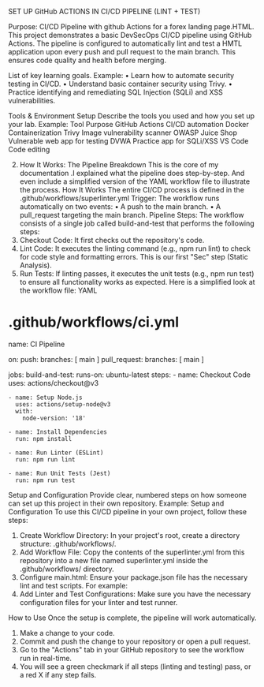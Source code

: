 SET UP GitHub ACTIONS IN CI/CD PIPELINE (LINT + TEST)

Purpose: CI/CD Pipeline with github Actions for a forex landing page.HTML.
This project demonstrates a basic DevSecOps CI/CD pipeline using GitHub Actions. The pipeline is configured to automatically lint and test a HMTL application upon every push and pull request to the main branch. This ensures code quality and health before merging.

List of key learning goals.
Example:
•	Learn how to automate security testing in CI/CD.
•	Understand basic container security using Trivy.
•	Practice identifying and remediating SQL Injection (SQLi) and XSS vulnerabilities.

Tools & Environment Setup
Describe the tools you used and how you set up your lab.
Example:
Tool	Purpose
GitHub Actions	CI/CD automation
Docker	Containerization
Trivy	Image vulnerability scanner
OWASP Juice Shop	Vulnerable web app for testing
DVWA	Practice app for SQLi/XSS
VS Code	Code editing

2. How It Works: The Pipeline Breakdown
This is the core of my  documentation .I explained what the pipeline does step-by-step. And even include a simplified version of the YAML workflow file to illustrate the process.
How It Works
The entire CI/CD process is defined in the .github/workflows/superlinter.yml
Trigger: The workflow runs automatically on two events:
•	A push to the main branch.
•	A pull_request targeting the main branch.
Pipeline Steps: The workflow consists of a single job called build-and-test that performs the following steps:
1.	Checkout Code: It first checks out the repository's code.
2.	Lint Code: It executes the linting command (e.g., npm run lint) to check for code style and formatting errors. This is our first "Sec" step (Static Analysis).
3.	Run Tests: If linting passes, it executes the unit tests (e.g., npm run test) to ensure all functionality works as expected.
Here is a simplified look at the workflow file:
YAML
# .github/workflows/ci.yml
name: CI Pipeline

on:
  push:
    branches: [ main ]
  pull_request:
    branches: [ main ]

jobs:
  build-and-test:
    runs-on: ubuntu-latest
    steps:
    - name: Checkout Code
      uses: actions/checkout@v3

    - name: Setup Node.js
      uses: actions/setup-node@v3
      with:
        node-version: '18'

    - name: Install Dependencies
      run: npm install

    - name: Run Linter (ESLint)
      run: npm run lint

    - name: Run Unit Tests (Jest)
      run: npm run test



Setup and Configuration
Provide clear, numbered steps on how someone can set up this project in their own repository.
Example:
Setup and Configuration
To use this CI/CD pipeline in your own project, follow these steps:
1.	Create Workflow Directory: In your project's root, create a directory structure: .github/workflows/.
2.	Add Workflow File: Copy the contents of the superlinter.yml from this repository into a new file named superlinter.yml inside the .github/workflows/ directory.
3.	Configure main.html: Ensure your package.json file has the necessary lint and test scripts. For example:
4.	Add Linter and Test Configurations: Make sure you have the necessary configuration files for your linter and test runner.

 How to Use
Once the setup is complete, the pipeline will work automatically.
1.	Make a change to your code.
2.	Commit and push the change to your repository or open a pull request.
3.	Go to the "Actions" tab in your GitHub repository to see the workflow run in real-time.
4.	You will see a green checkmark if all steps (linting and testing) pass, or a red X if any step fails.



